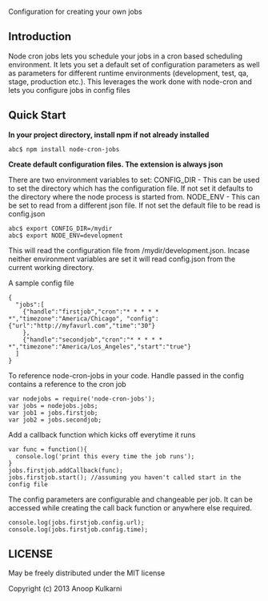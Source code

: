 Configuration for creating your own jobs

Introduction
------------

Node cron jobs lets you schedule your jobs in a cron based scheduling environment. It lets you set a default set of configuration parameters as well as parameters for different runtime environments (development, test, qa, stage, production etc.). 
This leverages the work done with node-cron and lets you configure jobs in config files

Quick Start
-----------

**In your project directory, install npm if not already installed**

    abc$ npm install node-cron-jobs

**Create default configuration files. The extension is always json**

There are two environment variables to set:
CONFIG_DIR - This can be used to set the directory which has the configuration file. If not set it defaults to the directory where the node process is started from.
NODE_ENV - This can be set to read from a different json file. If not set the default file to be read is config.json

    abc$ export CONFIG_DIR=/mydir
    abc$ export NODE_ENV=development

This will read the configuration file from /mydir/development.json. Incase neither environment variables are set it will read config.json from the current working directory.

A sample config file

    {
      "jobs":[
        {"handle":"firstjob","cron":"* * * * * *","timezone":"America/Chicago", "config": {"url":"http://myfavurl.com","time":"30"}
        },
        {"handle":"secondjob","cron":"* * * * * *","timezone":"America/Los_Angeles","start":"true"}
      ]
    }

To reference node-cron-jobs in your code. Handle passed in the config contains a reference to the cron job

    var nodejobs = require('node-cron-jobs');
    var jobs = nodejobs.jobs;
    var job1 = jobs.firstjob;
    var job2 = jobs.secondjob;

Add a callback function which kicks off everytime it runs

    var func = function(){
      console.log('print this every time the job runs');
    }
    jobs.firstjob.addCallback(func);
    jobs.firstjob.start(); //assuming you haven't called start in the config file

The config parameters are configurable and changeable per job. It can be accessed while creating the call back function or anywhere else required.

    console.log(jobs.firstjob.config.url);
    console.log(jobs.firstjob.config.time); 

LICENSE
-------

May be freely distributed under the MIT license

Copyright (c) 2013 Anoop Kulkarni
